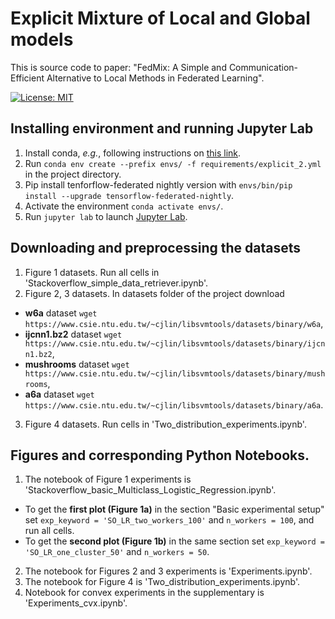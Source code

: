 # Explicit Mixture of Local and Global models #

This is source code to paper: "FedMix: A Simple and Communication-Efficient Alternative to Local Methods in Federated Learning".

[![License: MIT](https://img.shields.io/badge/License-MIT-yellow.svg)](https://opensource.org/licenses/MIT)

## Installing environment and running Jupyter Lab ##

1. Install conda, _e.g._, following instructions on [this link](https://conda.io/projects/conda/en/latest/user-guide/install/index.html).
2. Run ```conda env create --prefix envs/ -f requirements/explicit_2.yml``` in the project directory.
3. Pip install tenforflow-federated nightly version with ```envs/bin/pip install --upgrade tensorflow-federated-nightly```.
4. Activate the environment ```conda activate envs/```.
5. Run ```jupyter lab``` to launch [Jupyter Lab](https://jupyter.org/).

## Downloading and preprocessing the datasets ##

1. Figure 1 datasets. Run all cells in 'Stackoverflow_simple_data_retriever.ipynb'.
2. Figure 2, 3 datasets. In datasets folder of the project download 
* **w6a** dataset ```wget https://www.csie.ntu.edu.tw/~cjlin/libsvmtools/datasets/binary/w6a```,
* **ijcnn1.bz2** dataset ```wget https://www.csie.ntu.edu.tw/~cjlin/libsvmtools/datasets/binary/ijcnn1.bz2```,
* **mushrooms** dataset ```wget https://www.csie.ntu.edu.tw/~cjlin/libsvmtools/datasets/binary/mushrooms```,
* **a6a** dataset ```wget https://www.csie.ntu.edu.tw/~cjlin/libsvmtools/datasets/binary/a6a```.
3. Figure 4 datasets. Run cells in 'Two_distribution_experiments.ipynb'.

## Figures and corresponding Python Notebooks. ##

1. The notebook of Figure 1 experiments is 'Stackoverflow_basic_Multiclass_Logistic_Regression.ipynb'. 
* To get the **first plot (Figure 1a)** in the section "Basic experimental setup" set ```exp_keyword = 'SO_LR_two_workers_100'``` and ```n_workers = 100```, and run all cells. 
* To get the **second plot (Figure 1b)** in the same section set ```exp_keyword = 'SO_LR_one_cluster_50'``` and ```n_workers = 50```.
2. The notebook for Figures 2 and 3 experiments is 'Experiments.ipynb'.
3. The notebook for Figure 4 is 'Two_distribution_experiments.ipynb'.
4. Notebook for convex experiments in the supplementary is 'Experiments_cvx.ipynb'.